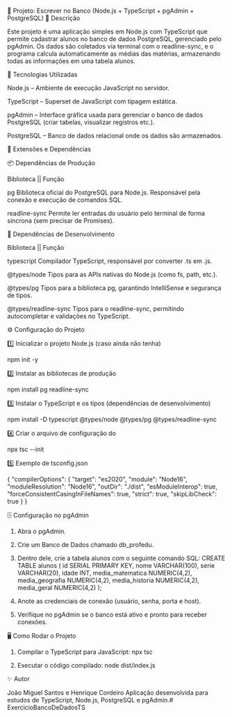 📘 Projeto: Escrever no Banco (Node.js + TypeScript + pgAdmin + PostgreSQL)
🧩 Descrição

Este projeto é uma aplicação simples em Node.js com TypeScript que permite cadastrar alunos no banco de dados PostgreSQL, gerenciado pelo pgAdmin.
Os dados são coletados via terminal com o readline-sync, e o programa calcula automaticamente as médias das matérias, armazenando todas as informações em uma tabela alunos.

🚀 Tecnologias Utilizadas

Node.js – Ambiente de execução JavaScript no servidor.

TypeScript – Superset de JavaScript com tipagem estática.

pgAdmin – Interface gráfica usada para gerenciar o banco de dados PostgreSQL (criar tabelas, visualizar registros etc.).

PostgreSQL – Banco de dados relacional onde os dados são armazenados.

🧠 Extensões e Dependências

📦 Dependências de Produção

Biblioteca	|| Função

pg	Biblioteca oficial do PostgreSQL para Node.js. Responsável pela conexão e execução de comandos SQL.

readline-sync	Permite ler entradas do usuário pelo terminal de forma síncrona (sem precisar de Promises).

🧰 Dependências de Desenvolvimento

Biblioteca	|| Função

typescript	Compilador TypeScript, responsável por converter .ts em .js.

@types/node	Tipos para as APIs nativas do Node.js (como fs, path, etc.).

@types/pg	Tipos para a biblioteca pg, garantindo IntelliSense e segurança de tipos.

@types/readline-sync	Tipos para o readline-sync, permitindo autocompletar e validações no TypeScript.

⚙️ Configuração do Projeto

1️⃣ Inicializar o projeto Node.js (caso ainda não tenha)

npm init -y

2️⃣ Instalar as bibliotecas de produção

npm install pg readline-sync

3️⃣ Instalar o TypeScript e os tipos (dependências de desenvolvimento)

npm install -D typescript @types/node @types/pg @types/readline-sync

4️⃣ Criar o arquivo de configuração do 

npx tsc --init

5️⃣ Exemplo de tsconfig.json

{
  "compilerOptions": {
    "target": "es2020",
    "module": "Node16",
    "moduleResolution": "Node16",
    "outDir": "./dist",
    "esModuleInterop": true,
    "forceConsistentCasingInFileNames": true,
    "strict": true,
    "skipLibCheck": true
  }
}


🗄️ Configuração no pgAdmin

1. Abra o pgAdmin.

2. Crie um Banco de Dados chamado db_profedu.

3. Dentro dele, crie a tabela alunos com o seguinte comando SQL:
CREATE TABLE alunos (
  id SERIAL PRIMARY KEY,
  nome VARCHAR(100),
  serie VARCHAR(20),
  idade INT,
  media_matematica NUMERIC(4,2),
  media_geografia NUMERIC(4,2),
  media_historia NUMERIC(4,2),
  media_geral NUMERIC(4,2)
);

4. Anote as credenciais de conexão (usuário, senha, porta e host).

5. Verifique no pgAdmin se o banco está ativo e pronto para receber conexões.

🖥️ Como Rodar o Projeto

1.  Compilar o TypeScript para JavaScript:
npx tsc

2. Executar o código compilado:
node dist/index.js

✨ Autor

João Miguel Santos e Henrique Cordeiro
Aplicação desenvolvida para estudos de TypeScript, Node.js, PostgreSQL e pgAdmin.# ExercicioBancoDeDadosTS
